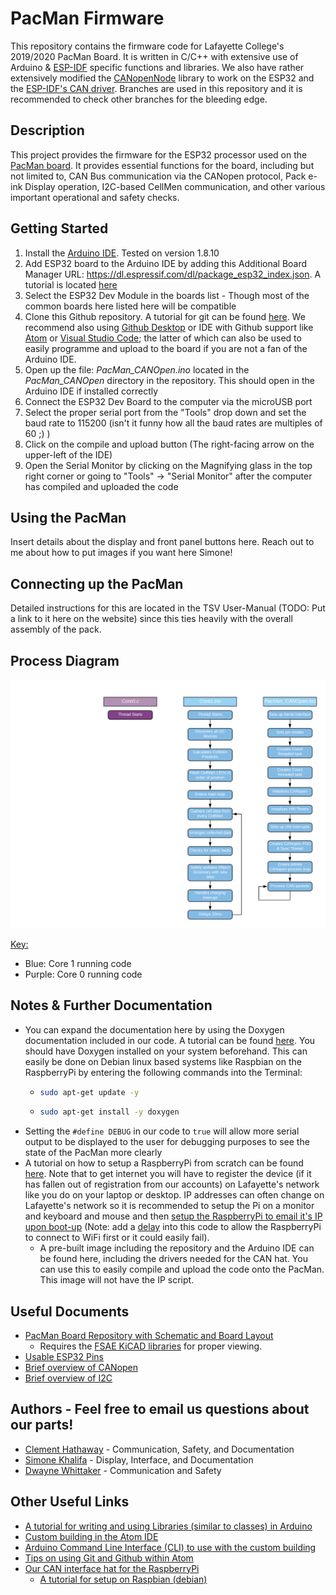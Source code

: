 # PacMan Firmware

This repository contains the firmware code for Lafayette College's 2019/2020 PacMan Board. It is written in C/C++ with extensive use of Arduino & [ESP-IDF](https://github.com/espressif/esp-idf) specific functions and libraries. We also have rather extensively modified the [CANopenNode](https://github.com/CANopenNode/CANopenNode) library to work on the ESP32 and the [ESP-IDF's CAN driver](https://docs.espressif.com/projects/esp-idf/en/latest/esp32/api-reference/peripherals/can.html). Branches are used in this repository and it is recommended to check other branches for the bleeding edge.

## Description

This project provides the firmware for the ESP32 processor used on the [PacMan board](https://github.com/Lafayette-FSAE/PacMan). It provides essential functions for the board, including but not limited to, CAN Bus communication via the CANopen protocol, Pack e-ink Display operation, I2C-based CellMen communication, and other various important operational and safety checks.

## Getting Started

1. Install the [Arduino IDE](https://www.arduino.cc/en/main/software). Tested on version 1.8.10
2. Add ESP32 board to the Arduino IDE by adding this Additional Board Manager URL: https://dl.espressif.com/dl/package_esp32_index.json. A tutorial is located [here](https://randomnerdtutorials.com/installing-the-esp32-board-in-arduino-ide-windows-instructions/)
3. Select the ESP32 Dev Module in the boards list - Though most of the common boards here listed here will be compatible
4. Clone this Github repository. A tutorial for git can be found [here](https://github.github.com/training-kit/downloads/github-git-cheat-sheet/). We recommend also using [Github Desktop](https://desktop.github.com/) or IDE with Github support like [Atom](https://atom.io/) or [Visual Studio Code](https://code.visualstudio.com/download); the latter of which can also be used to easily programme and upload to the board if you are not a fan of the Arduino IDE.
5. Open up the file: *PacMan_CANOpen.ino* located in the *PacMan_CANOpen* directory in the repository. This should open in the Arduino IDE if installed correctly
6. Connect the ESP32 Dev Board to the computer via the microUSB port
7. Select the proper serial port from the "Tools" drop down and set the baud rate to 115200 (isn't it funny how all the baud rates are multiples of 60 ;) )
8. Click on the compile and upload button (The right-facing arrow on the upper-left of the IDE)
9. Open the Serial Monitor by clicking on the Magnifying glass in the top right corner or going to "Tools" -> "Serial Monitor" after the computer has compiled and uploaded the code

## Using the PacMan

Insert details about the display and front panel buttons here. Reach out to me about how to put images if you want here Simone!

## Connecting up the PacMan

Detailed instructions for this are located in the TSV User-Manual (TODO: Put a link to it here on the website) since this ties heavily with the overall assembly of the pack.

## Process Diagram

<div style="text-align:center">

![PacMan Process Diagram](images/process_diagram.png)

</div>

<u>Key:</u>

- Blue: Core 1 running code
- Purple: Core 0 running code

## Notes & Further Documentation

- You can expand the documentation here by using the Doxygen documentation included in our code. A tutorial can be found [here](http://www.doxygen.nl/manual/starting.html). You should have Doxygen installed on your system beforehand. This can easily be done on Debian linux based systems like Raspbian on the RaspberryPi by entering the following commands into the Terminal:

  - ```bash
    sudo apt-get update -y
    ```

  - ```bash
    sudo apt-get install -y doxygen
    ```

* Setting the `#define DEBUG` in our code to `true` will allow more serial output to be displayed to the user for debugging purposes to see the state of the PacMan more clearly
* A tutorial on how to setup a RaspberryPi from scratch can be found [here](https://projects.raspberrypi.org/en/projects/raspberry-pi-setting-up). Note that to get internet you will have to register the device (if it has fallen out of registration from our accounts) on Lafayette's network like you do on your laptop or desktop. IP addresses can often change on Lafayette's network so it is recommended to setup the Pi on a monitor and keyboard and mouse and then [setup the RaspberryPi to email it's IP upon boot-up](https://elinux.org/RPi_Email_IP_On_Boot_Debian) (Note: add a [delay](https://realpython.com/python-sleep/) into this code to allow the RaspberryPi to connect to WiFi first or it could easily fail).
  * A pre-built image including the repository and the Arduino IDE can be found here, including the drivers needed for the CAN hat. You can use this to easily compile and upload the code onto the PacMan. This image will not have the IP script.

## Useful Documents

- [PacMan Board Repository with Schematic and Board Layout](https://github.com/Lafayette-FSAE/PacMan)
  - Requires the [FSAE KiCAD libraries](https://github.com/Lafayette-FSAE/KiCad-Libraries) for proper viewing.
- [Usable ESP32 Pins](https://randomnerdtutorials.com/esp32-pinout-reference-gpios/)
- [Brief overview of CANopen](https://www.csselectronics.com/screen/page/canopen-tutorial-simple-intro/language/en)
- [Brief overview of I2C](https://learn.sparkfun.com/tutorials/i2c/all)

## Authors - Feel free to email us questions about our parts!

- [Clement Hathaway](mailto:cwbh10@gmail.com) - Communication, Safety, and Documentation
- [Simone Khalifa](mailto:khalifas@lafayette.edu) - Display, Interface, and Documentation
- [Dwayne Whittaker](mailto:whittakd@lafayette.edu) - Communication and Safety

## Other Useful Links

- [A tutorial for writing and using Libraries (similar to classes) in Arduino](https://www.arduino.cc/en/Hacking/libraryTutorial)
- [Custom building in the Atom IDE](https://atom.io/packages/build)
- [Arduino Command Line Interface (CLI) to use with the custom building](https://github.com/arduino/arduino-cli)
- [Tips on using Git and Github within Atom](https://flight-manual.atom.io/using-atom/sections/version-control-in-atom/)
- [Our CAN interface hat for the RaspberryPi](https://copperhilltech.com/pican-2-can-bus-interface-for-raspberry-pi/)
  - [A tutorial for setup on Raspbian (debian)](https://copperhilltech.com/pican2-controller-area-network-can-interface-for-raspberry-pi/) 
